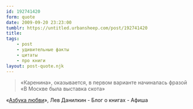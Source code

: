 ```yaml
---
id: 192741420
form: quote
date: 2009-09-20 23:23:00
tumblr: https://untitled.urbansheep.com/post/192741420
title: 
tags:
    - post
    - удивительные факты
    - цитаты
    - про книги
layout: post-quote.njk
---
```


<blockquote>
«Каренина», оказывается, в первом варианте начиналась фразой «В Москве была выставка скота»
</blockquote>

«<a href="http://www.afisha.ru/blogcomments/5341/">Азбука любви</a>», Лев Данилкин - Блог о книгах - Афиша
